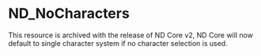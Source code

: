 # ND_NoCharacters
This resource is archived with the release of ND Core v2, ND Core will now default to single character system if no character selection is used.
